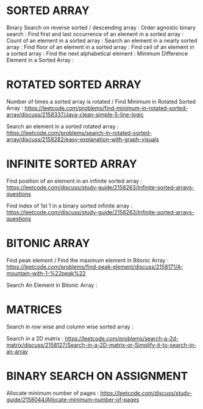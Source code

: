 # SORTED ARRAY

Binary Search on reverse sorted / descending array :
Order agnostic binary search :
Find first and last occurrence of an element in a sorted array :
Count of an element in a sorted array :
Search an element in a nearly sorted array :
Find floor of an element in a sorted array :
Find ceil of an element in a sorted array :
Find the next alphabetical element :
Minimum Difference Element in a Sorted Array :

# ROTATED SORTED ARRAY

Number of times a sorted array is rotated / Find Minimum in Rotated Sorted Array : https://leetcode.com/problems/find-minimum-in-rotated-sorted-array/discuss/2158337/Java-clean-simple-5-line-logic

Search an element in a sorted rotated array : https://leetcode.com/problems/search-in-rotated-sorted-array/discuss/2158282/easy-explanation-with-graph-visuals


# INFINITE SORTED ARRAY

Find position of an element in an infinite sorted array : https://leetcode.com/discuss/study-guide/2158263/Infinite-sorted-arrays-questions

Find index of 1st 1 in a binary sorted infinite array : https://leetcode.com/discuss/study-guide/2158263/Infinite-sorted-arrays-questions


# BITONIC ARRAY

Find peak element / Find the maximum element in Bitonic Array : https://leetcode.com/problems/find-peak-element/discuss/2158171/A-mountain-with-1-%22peak%22

Search An Element in Bitonic Array :

# MATRICES

Search in row wise and column wise sorted array :

Search in a 2D matrix : https://leetcode.com/problems/search-a-2d-matrix/discuss/2158127/Search-in-a-2D-matrix-or-Simplify-it-to-search-in-an-array

# BINARY SEARCH ON ASSIGNMENT

Allocate minimum number of pages : https://leetcode.com/discuss/study-guide/2158044/Allocate-minimum-number-of-pages
